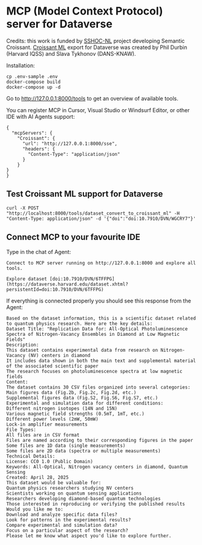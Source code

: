 # MCP (Model Context Protocol) server for Dataverse

Credits: this work is funded by [SSHOC-NL](https://sshoc.nl) project developing Semantic Croissant. [Croissant ML](https://docs.mlcommons.org/croissant/docs/croissant-spec.html) export for Dataverse was created by Phil Durbin (Harvard IQSS) and Slava Tykhonov (DANS-KNAW).

Installation:
```
cp .env-sample .env
docker-compose build
docker-compose up -d
```

Go to http://127.0.0.1:8000/tools to get an overview of available tools.

You can register MCP in Cursor, Visual Studio or Windsurf Editor, or other IDE with AI Agents support:
```
{
  "mcpServers": {
    "Croissant": {
      "url": "http://127.0.0.1:8000/sse",
      "headers": {
        "Content-Type": "application/json"
      }
    }
}
}
```

## Test Croissant ML support for Dataverse
```
curl -X POST "http://localhost:8000/tools/dataset_convert_to_croissant_ml" -H "Content-Type: application/json" -d '{"doi":"doi:10.7910/DVN/WGCRY7"}'
```

## Connect MCP to your favourite IDE

Type in the chat of Agent:
```
Connect to MCP server running on http://127.0.0.1:8000 and explore all tools.

Explore dataset [doi:10.7910/DVN/6TFFPG](https://dataverse.harvard.edu/dataset.xhtml?persistentId=doi:10.7910/DVN/6TFFPG)
```
If everything is connected properly you should see this response from the Agent:
```
Based on the dataset information, this is a scientific dataset related to quantum physics research. Here are the key details:
Dataset Title: "Replication Data for: All-Optical Photoluminescence Spectra of Nitrogen-Vacancy Ensembles in Diamond at Low Magnetic Fields"
Description:
This dataset contains experimental data from research on Nitrogen-Vacancy (NV) centers in diamond
It includes data shown in both the main text and supplemental material of the associated scientific paper
The research focuses on photoluminescence spectra at low magnetic fields
Content:
The dataset contains 30 CSV files organized into several categories:
Main figures data (Fig.2b, Fig.2c, Fig.2d, etc.)
Supplemental figures data (Fig.S2, Fig.S6, Fig.S7, etc.)
Experimental and simulation data for different conditions:
Different nitrogen isotopes (14N and 15N)
Various magnetic field strengths (0.5mT, 1mT, etc.)
Different power levels (2mW, 50mW)
Lock-in amplifier measurements
File Types:
All files are in CSV format
Files are named according to their corresponding figures in the paper
Some files are 1D data (single measurements)
Some files are 2D data (spectra or multiple measurements)
Technical Details:
License: CC0 1.0 (Public Domain)
Keywords: All-Optical, Nitrogen vacancy centers in diamond, Quantum Sensing
Created: April 28, 2025
This dataset would be valuable for:
Quantum physics researchers studying NV centers
Scientists working on quantum sensing applications
Researchers developing diamond-based quantum technologies
Those interested in reproducing or verifying the published results
Would you like me to:
Download and analyze specific data files?
Look for patterns in the experimental results?
Compare experimental and simulation data?
Focus on a particular aspect of the research?
Please let me know what aspect you'd like to explore further.
```
